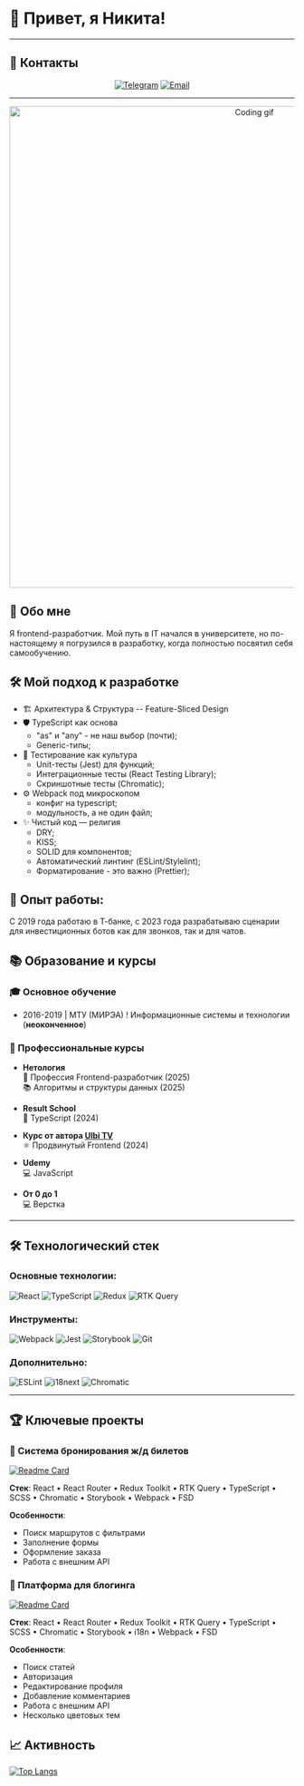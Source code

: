 # 👋 Привет, я Никита!
---
## 🤝 Контакты

<div align="center">

[![Telegram](https://img.shields.io/badge/-Telegram-26A5E4?logo=telegram&logoColor=white&style=for-the-badge)](https://t.me/fallenLuc)
[![Email](https://img.shields.io/badge/-Email-EA4335?logo=gmail&logoColor=white&style=for-the-badge)](mailto:fallen.luc.private@meridiansteam.com)

</div>

---
<div align="center">
 <img  width="850" src="https://media.giphy.com/media/qgQUggAC3Pfv687qPC/giphy.gif" alt="Coding gif"/>
</div>

## 🚀 Обо мне

Я frontend-разработчик. Мой путь в IT начался в университете, но по-настоящему я погрузился в разработку, когда полностью посвятил себя самообучению.

## 🛠️ Мой подход к разработке

* 🏗️ Архитектура & Структура -- Feature-Sliced Design
* 🛡️ TypeScript как основа
  * "as" и "any" - не наш выбор (почти); 
  * Generic-типы;
* 🧪 Тестирование как культура
  * Unit-тесты (Jest) для функций;
  * Интеграционные тесты (React Testing Library);
  * Скриншотные тесты (Chromatic);
* ⚙️ Webpack под микроскопом
  * конфиг на typescript;
  * модульность, а не один файл;
* ✨ Чистый код — религия
  - DRY;
  - KISS;
  - SOLID для компонентов;
  - Автоматический линтинг (ESLint/Stylelint);
  - Форматирование - это важно (Prettier);

## 💼 Опыт работы:
С 2019 года работаю в Т-банке, c 2023 года разрабатываю сценарии для инвестиционных ботов как для звонков, так и для чатов.

## 📚 Образование и курсы

### 🎓 Основное обучение
+ 2016-2019 | МТУ (МИРЭА) ! Информационные системы и технологии (**неоконченное**)

### 🏅 Профессиональные курсы
- **Нетология**  
  🎯 Профессия Frontend-разработчик (2025)  
  📚 Алгоритмы и структуры данных (2025)

- **Result School**  
  🔷 TypeScript (2024)

- **Курс от автора [Ulbi TV](https://www.youtube.com/@UlbiTV/videos)**  
  ⚛️ Продвинутый Frontend (2024)

- **Udemy**  
  💻 JavaScript
- **От 0 до 1**  
  💻 Верстка

---

## 🛠️ Технологический стек

### Основные технологии:
![React](https://img.shields.io/badge/-React-61DAFB?logo=react&logoColor=white)
![TypeScript](https://img.shields.io/badge/-TypeScript-3178C6?logo=typescript&logoColor=white)
![Redux](https://img.shields.io/badge/-Redux-764ABC?logo=redux&logoColor=white)
![RTK Query](https://img.shields.io/badge/-RTK_Query-764ABC?logo=redux&logoColor=white)

### Инструменты:
![Webpack](https://img.shields.io/badge/-Webpack-8DD6F9?logo=webpack&logoColor=black)
![Jest](https://img.shields.io/badge/-Jest-C21325?logo=jest&logoColor=white)
![Storybook](https://img.shields.io/badge/-Storybook-FF4785?logo=storybook&logoColor=white)
![Git](https://img.shields.io/badge/-Git-F05032?logo=git&logoColor=white)

### Дополнительно:
![ESLint](https://img.shields.io/badge/-ESLint-4B32C3?logo=eslint&logoColor=white)
![i18next](https://img.shields.io/badge/-i18next-26A69A?logo=i18next&logoColor=white)
![Chromatic](https://img.shields.io/badge/-Chromatic-F24E1E?logo=chromatic&logoColor=white)

---

## 🏆 Ключевые проекты

### 🚂 Система бронирования ж/д билетов
[![Readme Card](https://github-readme-stats.vercel.app/api/pin?username=FallenLuc&repo=RailwayTicketBookingSystem)](https://github.com/FallenLuc/RailwayTicketBookingSystem)

**Стек**: React • React Router • Redux Toolkit • RTK Query • TypeScript • SCSS • Chromatic • Storybook • Webpack • FSD

**Особенности**:
- Поиск маршрутов с фильтрами
- Заполнение формы
- Оформление заказа
- Работа с внешним API

### 📝 Платформа для блогинга
[![Readme Card](https://github-readme-stats.vercel.app/api/pin?username=FallenLuc&repo=Advanced-Frontend-Project)](https://github.com/FallenLuc/Advanced-Frontend-Project)

**Стек**: React • React Router • Redux Toolkit • RTK Query • TypeScript • SCSS • Chromatic • Storybook • i18n • Webpack • FSD

**Особенности**:
- Поиск статей
- Авторизация
- Редактирование профиля
- Добавление комментариев
- Работа с внешним API
- Несколько цветовых тем

## 📈 Активность
[![Top Langs](https://github-readme-stats.vercel.app/api/top-langs/?username=FallenLuc&layout=normal)](https://github.com/FallenLuc)
